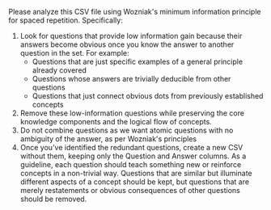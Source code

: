 Please analyze this CSV file using Wozniak's minimum information principle for spaced repetition. Specifically:

1. Look for questions that provide low information gain because their answers become obvious once you know the answer to another question in the set. For example:
   - Questions that are just specific examples of a general principle already covered
   - Questions whose answers are trivially deducible from other questions
   - Questions that just connect obvious dots from previously established concepts
2. Remove these low-information questions while preserving the core knowledge components and the logical flow of concepts.
3. Do not combine questions as we want atomic questions with no ambiguity of the answer, as per Wozniak's principles
4. Once you've identified the redundant questions, create a new CSV without them, keeping only the Question and Answer columns.
   As a guideline, each question should teach something new or reinforce concepts in a non-trivial way. Questions that are similar but illuminate different aspects of a concept should be kept, but questions that are merely restatements or obvious consequences of other questions should be removed.
